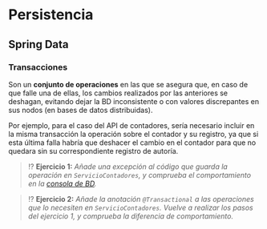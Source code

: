 # Persistencia
## Spring Data
### Transacciones

Son un **conjunto de operaciones** en las que se asegura que, en caso de que falle una de ellas, los cambios realizados por las anteriores se deshagan, evitando dejar la BD inconsistente o con valores discrepantes en sus nodos (en bases de datos distribuidas).

Por ejemplo, para el caso del API de contadores, sería necesario incluir en la misma transacción la operación sobre el contador y su registro, ya que si esta última falla habría que deshacer el cambio en el contador para que no quedara sin su correspondiente registro de autoría.

> ⁉️ **Ejercicio 1:** _Añade una excepción al código que guarda la operación en `ServicioContadores`, y comprueba el comportamiento en la [consola de BD](http://localhost:8080/h2-console)._

> ⁉️ **Ejercicio 2:** _Añade la anotación `@Transactional` a las operaciones que lo necesiten en `ServicioContadores`. Vuelve a realizar los pasos del ejercicio 1, y comprueba la diferencia de comportamiento._